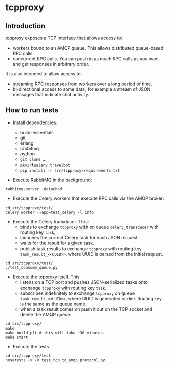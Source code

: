# tcpproxy

## Introduction

tcpproxy exposes a TCP interface that allows access to:
-	workers bound to an AMQP queue. This allows distributed queue-based RPC calls.
-	concurrent RPC calls. You can push in as much RPC calls as you want and get responses in arbitrary order.

It is also intended to allow access to:
-	streaming RPC responses from workers over a long period of time.
-	bi-directional access to some data, for example a stream of JSON messages that indicate chat activity.

## How to run tests

-	Install dependencies:
	-	build-essentials
	-	git
	-	erlang
	-	rabbitmq
	-	python
	-	`git clone …`
	-	`mkvirtualenv travelbot`
	-	`pip install -r src/tcpproxy/requirements.txt`

-	Execute RabbitMQ in the background:

```
rabbitmq-server -detached
```
		
-	Execute the Celery workers that execute RPC calls via the AMQP broker:

```
cd src/tcpproxy/test/
celery worker --app=test_celery -l info
```
		
-	Execute the Celery transducer. This:
	-	binds to exchange `tcpproxy` with on queue `celery_transducer` with routing key `task`,
	-	launches the correct Celery task for each JSON request.
	-	waits for the result for a given task.
	-	publish task results to exchange `tcpproxy` with routing key `task_result_<<UUID>>`, where UUID is parsed from the initial request.

```
cd src/tcpproxy/test/
./test_consume_queue.py
```
			
-	Execute the tcpproxy itself. This:
	-	listens on a TCP port and pushes JSON-serialized tasks onto exchange `tcpproxy` with routing key `task`.
	-	subscribes indefinitely to exchange `tcpproxy` on queue `task_result_<<UUID>>`, where UUID is generated earlier. Routing key is the same as the queue name.
	-	when a task result comes on push it out on the TCP socket and delete the AMQP queue.
	
```
cd src/tcpproxy/
make
make build_plt # this will take ~30 minutes.
make start
```

-	Execute the tests

```
cd src/tcpproxy/test
nosetests -x -v test_tcp_to_amqp_protocol.py
```

